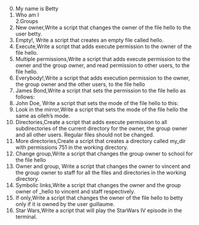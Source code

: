 0. My name is Betty
1. Who am I   
2.Groups
3. New owner,Write a script that changes the owner of the file hello to the user betty.
4. Empty!, Write a script that creates an empty file called hello.
5. Execute,Write a script that adds execute permission to the owner of the file hello.
6. Multiple permissions,Write a script that adds execute permission to the owner and the group owner, and read permission to other users, to the file hello.
7. Everybody!,Write a script that adds execution permission to the owner, the group owner and the other users, to the file hello
8. James Bond,Write a script that sets the permission to the file hello as follows:
9. John Doe, Write a script that sets the mode of the file hello to this:
10. Look in the mirror,Write a script that sets the mode of the file hello the same as olleh’s mode.
11. Directories,Create a script that adds execute permission to all subdirectories of the current directory for the owner, the group owner and all other users. Regular files should not be changed.
12. More directories,Create a script that creates a directory called my_dir with permissions 751 in the working directory.
13. Change group,Write a script that changes the group owner to school for the file hello
14. Owner and group, Write a script that changes the owner to vincent and the group owner to staff for all the files and directories in the working directory.
15. Symbolic links,Write a script that changes the owner and the group owner of _hello to vincent and staff respectively.
16. If only,Write a script that changes the owner of the file hello to betty only if it is owned by the user guillaume.
17. Star Wars,Write a script that will play the StarWars IV episode in the terminal.

